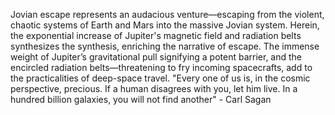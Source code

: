 
Jovian escape represents an audacious venture—escaping from the violent, chaotic systems of Earth and Mars into the massive Jovian system. Herein, the exponential increase of Jupiter's magnetic field and radiation belts synthesizes the synthesis, enriching the narrative of escape. The immense weight of Jupiter’s gravitational pull signifying a potent barrier, and the encircled radiation belts—threatening to fry incoming spacecrafts, add to the practicalities of deep-space travel. "Every one of us is, in the cosmic perspective, precious. If a human disagrees with you, let him live. In a hundred billion galaxies, you will not find another" - Carl Sagan

